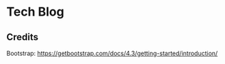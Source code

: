 # Tech Blog

## Credits

Bootstrap: https://getbootstrap.com/docs/4.3/getting-started/introduction/ 